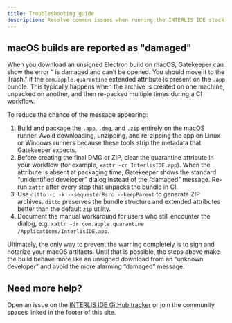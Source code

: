 ```yaml
---
title: Troubleshooting guide
description: Resolve common issues when running the INTERLIS IDE stack.
---
```


## macOS builds are reported as "damaged"

When you download an unsigned Electron build on macOS, Gatekeeper can show the error
“<AppName> is damaged and can’t be opened. You should move it to the Trash.” if the
`com.apple.quarantine` extended attribute is present on the `.app` bundle. This typically
happens when the archive is created on one machine, unpacked on another, and then
re-packed multiple times during a CI workflow.

To reduce the chance of the message appearing:

1. Build and package the `.app`, `.dmg`, and `.zip` entirely on the macOS runner. Avoid
   downloading, unzipping, and re-zipping the app on Linux or Windows runners because
   these tools strip the metadata that Gatekeeper expects.
2. Before creating the final DMG or ZIP, clear the quarantine attribute in your workflow
   (for example, `xattr -cr InterlisIDE.app`). When the attribute is absent at packaging
   time, Gatekeeper shows the standard “unidentified developer” dialog instead of the
   “damaged” message. Re-run `xattr` after every step that unpacks the bundle in CI.
3. Use `ditto -c -k --sequesterRsrc --keepParent` to generate ZIP archives. `ditto` preserves
   the bundle structure and extended attributes better than the default `zip` utility.
4. Document the manual workaround for users who still encounter the dialog, e.g.
   `xattr -dr com.apple.quarantine /Applications/InterlisIDE.app`.

Ultimately, the only way to prevent the warning completely is to sign and notarize your
macOS artifacts. Until that is possible, the steps above make the build behave more like an
unsigned download from an “unknown developer” and avoid the more alarming “damaged”
message.

## Need more help?

Open an issue on the [INTERLIS IDE GitHub tracker](https://github.com/eclipse-theia/theia-ide/issues) or join the community spaces linked in the footer of this site.
